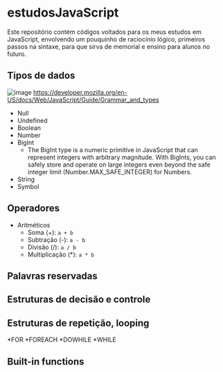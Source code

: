 # estudosJavaScript

Este repositório contém códigos voltados para os meus estudos em JavaScript, envolvendo um pouquinho de raciocínio lógico, primeiros passos na sintaxe, para que sirva de memorial e ensino para alunos no futuro.

## Tipos de dados
![image](https://github.com/user-attachments/assets/b19b99ff-4264-466e-8a60-6d6593413269)
https://developer.mozilla.org/en-US/docs/Web/JavaScript/Guide/Grammar_and_types
* Null
* Undefined
* Boolean
* Number
* BigInt
    * The BigInt type is a numeric primitive in JavaScript that can represent integers with arbitrary magnitude. With BigInts, you can safely store and operate on large integers even beyond the safe integer limit (Number.MAX_SAFE_INTEGER) for Numbers.
* String
* Symbol

## Operadores

* Aritméticos
    * Soma (+): `a + b`
    * Subtração (-): `a - b`
    * Divisão (/): `a / b`
    * Multiplicação (*): `a * b` 

## Palavras reservadas

## Estruturas de decisão e controle

## Estruturas de repetição, looping
*FOR
*FOREACH
*DOWHILE
*WHILE

## Built-in functions

